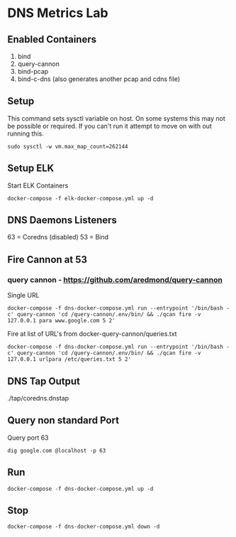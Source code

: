 # DNS Metrics Lab

## Enabled Containers
1. bind
2. query-cannon
3. bind-pcap
4. bind-c-dns (also generates another pcap and cdns file)

## Setup
This command sets sysctl variable on host. On some systems this may not be possible or required. If you can't run it attempt to move on with out running this.
```
sudo sysctl -w vm.max_map_count=262144
```


## Setup ELK

Start ELK Containers
```
docker-compose -f elk-docker-compose.yml up -d
```




## DNS Daemons Listeners
63 = Coredns (disabled)
53 = Bind

## Fire Cannon at 53
### query cannon - https://github.com/aredmond/query-cannon
Single URL
```
docker-compose -f dns-docker-compose.yml run --entrypoint '/bin/bash -c' query-cannon 'cd /query-cannon/.env/bin/ && ./qcan fire -v 127.0.0.1 para www.google.com 5 2'
```

Fire at list of URL's from docker-query-cannon/queries.txt
```
docker-compose -f dns-docker-compose.yml run --entrypoint '/bin/bash -c' query-cannon 'cd /query-cannon/.env/bin/ && ./qcan fire -v 127.0.0.1 urlpara /etc/queries.txt 5 2'

```

## DNS Tap Output
./tap/coredns.dnstap


## Query non standard Port
Query port 63
```
dig google.com @localhost -p 63
```

## Run
```
docker-compose -f dns-docker-compose.yml up -d
```

## Stop
```
docker-compose -f dns-docker-compose.yml down -d
```